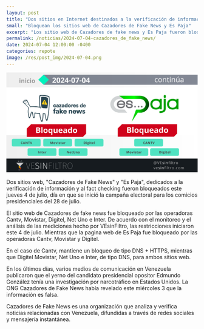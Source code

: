 ```yaml
---
layout: post
title: "Dos sitios en Internet destinados a la verificación de información fueron bloqueados en Venezuela este #4Jul"
small: "Bloquean los sitios web de Cazadores de Fake News y Es Paja"
excerpt: "Los sitio web de Cazadores de fake news y Es Paja fueron bloqueados por empresas proveedoras de internet Venezolanas. De acuerdo con el monitoreo y el análisis de las mediciones hecho por VEsinFiltro, las restricciones iniciaron este 4 de julio."
permalink: /noticias/2024-07-04-cazadores_de_fake_news/
date: 2024-07-04 12:00:00 -0400
categories: repote
image: /res/post_img/2024-07-04.png
---
```

![](/res/post_img/2024-07-04.png)

Dos sitios web, "Cazadores de Fake News" y "Es Paja", dedicados a la verificación de información y al fact checking fueron bloqueados este jueves 4 de julio, día en que se inició la campaña electoral para los comicios presidenciales del 28 de julio.

El sitio web de Cazadores de fake news fue bloqueado por las operadoras Cantv, Movistar, Digitel, Net Uno e Inter. De acuerdo con el monitoreo y el análisis de las mediciones hecho por VEsinFiltro, las restricciones iniciaron este 4 de julio. Mientras que la pagina web de Es Paja fue bloqueado por las operadoras Cantv, Movistar y Digitel.

En el caso de Cantv, mantiene un bloqueo de tipo DNS + HTTPS, mientras que Digitel Movistar, Net Uno e Inter, de tipo DNS, para ambos sitios web.

En los últimos días, varios medios de comunicación en Venezuela publicaron que el yerno del candidato presidencial opositor Edmundo González tenía una investigación por narcotráfico en Estados Unidos. La ONG Cazadores de Fake News había revelado este miércoles 3 que la información es falsa.

Cazadores de Fake News es una organización que analiza y verifica noticias relacionadas con Venezuela, difundidas a través de redes sociales y mensajería instantánea.
